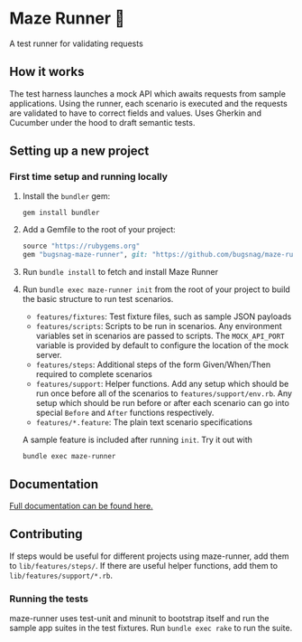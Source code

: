 # Maze Runner 🏃

A test runner for validating requests

## How it works

The test harness launches a mock API which awaits requests from sample
applications. Using the runner, each scenario is executed and the requests are
validated to have to correct fields and values. Uses Gherkin and Cucumber under
the hood to draft semantic tests.

## Setting up a new project

### First time setup and running locally

1. Install the `bundler` gem:

   ```shell
   gem install bundler
   ```

2. Add a Gemfile to the root of your project:

   ```ruby
   source "https://rubygems.org"
   gem "bugsnag-maze-runner", git: "https://github.com/bugsnag/maze-runner"
   ```

3. Run `bundle install` to fetch and install Maze Runner

4. Run `bundle exec maze-runner init` from the root of your project to build the
   basic structure to run test scenarios.
   * `features/fixtures`: Test fixture files, such as sample JSON payloads
   * `features/scripts`: Scripts to be run in scenarios. Any environment
     variables set in scenarios are passed to scripts. The `MOCK_API_PORT`
     variable is provided by default to configure the location of the mock
     server.
   * `features/steps`: Additional steps of the form Given/When/Then required to
     complete scenarios
   * `features/support`: Helper functions. Add any setup which should be run
     once before all of the scenarios to `features/support/env.rb`. Any setup
     which should be run before or after each scenario can go into special
     `Before` and `After` functions respectively.
   * `features/*.feature`: The plain text scenario specifications

   A sample feature is included after running `init`. Try it out with

   ```shell
   bundle exec maze-runner
   ```

## Documentation

[Full documentation can be found here.](https://bugsnag.github.io/maze-runner/)

## Contributing

If steps would be useful for different projects using maze-runner, add them to
`lib/features/steps/`. If there are useful helper functions, add them to
`lib/features/support/*.rb`.

### Running the tests

maze-runner uses test-unit and minunit to bootstrap itself and run the
sample app suites in the test fixtures. Run `bundle exec rake` to run the suite.
